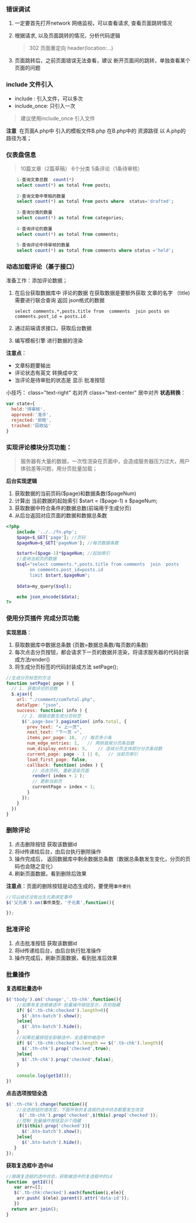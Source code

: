 
### 错误调试
1. 一定要首先打开network 网络监视，可以查看请求, 查看页面跳转情况

2. 根据请求, 以及页面跳转的情况，分析代码逻辑

   > 302 页面重定向 header(location:...)

3. 页面跳转后，之前页面错误无法查看，建议 断开页面间的跳转，单独查看某个页面的问题

### include 文件引入
+ include : 引入文件，可以多次
+ include_once: 只引入一次

> 建议使用include_once 引入文件 


**注意**
​	在页面A.php中 引入的模板文件B.php  在B.php中的 资源路径 以 A.php的路径为准；

### 仪表盘信息
> 10篇文章（2篇草稿）
> 6个分类
> 5条评论（1条待审核）

```sql
    1-查询文章总数  count(*)
    select count(*) as total from posts;
    
    2-查询文章中草稿的数量
    select count(*) as total from posts where  status='drafted';
    
    3-查询分类的数量
    select count(*) as total from categories;
    
    4-查询评论的数量
    select count(*) as total from comments;
    
    5-查询评论中待审核的数量
    select count(*) as total from comments where status ='held'; 
```
### 动态加载评论（基于接口）

准备工作：添加评论数据；

1. 在后台获取数据库中 评论的数据
   在获取数据是要额外获取 文章的名字 （title) 需要进行联合查询
   返回 json格式的数据

   ```mysql
   select comments.*,posts.title from  comments  join posts on comments.post_id = posts.id
   ```

2. 通过前端请求接口，获取后台数据

3. 编写模板引擎 进行数据的渲染

**注意点**：
+ 文章标题要输出
+ 评论状态有英文 转换成中文  
+ 当评论是待审批的状态是 显示 批准按钮 

小技巧：
    class="text-right"  右对齐
    class="text-center"  居中对齐
**状态转换**：
```javascript
var state={
  held:'待审核',
  approved:'准许',
  rejected:'拒绝',
  trashed:'回收站'
}
```



### 实现评论模块分页功能：
> 服务器有大量的数据，一次性渲染在页面中，会造成服务器压力过大，用户体验差等问题，用分页批量加载；

**后台实现逻辑**
1. 获取数据的当前页码(\$page)和数据条数(\$pageNum)
2. 计算出 当前数据的起始索引 \$start = (\$page-1) x \$pageNum;
3. 获取数据中符合条件的数据总数(前端用于生成分页)
4. 从后台返回对应页面的数据和数据总条数
```php
<?php 
    include '../../fn.php';
    $page=$_GET['page']; //页码
    $pageNum=$_GET['pageNum']; //每页数据条数

    $start=($page-1)*$pageNum; //起始索引
	//查询当前页的数据
    $sql="select comments.*,posts.title from comments  join  posts  
    	 on comments.post_id=posts.id 
    	 limit $start,$pageNum";
	
	$data=my_query($sql);  

    echo json_encode($data);
?>
```



### 使用分页插件 完成分页功能

**实现思路**：
1. 获取数据库中数据总条数 (页数=数据总条数/每页数的条数)
2. 每次点击分页按钮，都会请求下一页的数据并渲染，将请求服务器的代码封装成方法render()
3. 将生成分页标签的代码封装成方法 setPage();


```javascript
//生成分页标签的方法     
function setPage( page ) {
  // 1. 获取评论的总数
  $.ajax({
    url: "./comment/comTotal.php",
    dataType: "json",
    success: function( info ) {
      // 2. 根据总数生成分页标签
      $('.page-box').pagination( info.total, {
        prev_text: "« 上一页",
        next_text: "下一页 »",
        items_per_page: 10,  // 每页多少条
        num_edge_entries: 1,   // 两侧首尾分页条目数
        num_display_entries: 5,    // 连续分页主体部分分页条目数
        current_page: page - 1 || 0,   // 当前页索引
        load_first_page: false,
        callback: function( index ) {
          // 点击页码, 重新渲染页面
          render( index + 1 );
          // 更新当前页
          currentPage = index + 1;
        }
      });
    }
  })
}
```



### 删除评论

1. 点击删除按钮 获取该数据id
2. 将id传递给后台，由后台执行删除操作
3. 操作完成后， 返回数据库中剩余数据总条数（数据总条数发生变化，分页的页码也会随之变化）
4. 刷新页面数据，看到删除后效果

**注意点**：页面的删除按钮是动态生成的，要使用`事件委托`
```javascript
//可以给还没有出生元素绑定事件
$('父元素').on(事件类型，'子元素',function(){

});
```


### 批准评论

1. 点击批准按钮 获取该数据id
2. 将id传递给后台，由后台执行批准操作
3. 操作完成后，刷新页面数据，看到批准后效果

### 批量操作

**复选框批量选中**
```javascript
$('tbody').on('change','.tb-chk',function(){
    //如果有复选框被选中 批量操作按钮显示，否则隐藏
    if( $('.tb-chk:checked').length>0){
      $('.btn-batch').show();
    }else{ 
      $('.btn-batch').hide();
    }
	//如果批量按钮全部被选中，全选看你被选中
    if( $('.tb-chk:checked').length == $('.tb-chk').length){
      $('.th-chk').prop('checked',true);
    }else{
      $('.th-chk').prop('checked',false);
    }
	
    console.log(getId());
})
```

**点击选项按钮全选**
```javascript
$('.th-chk').change(function(){
  	//全选按钮的值改变，下面所有的复选框的选中状态都要发生改变
     $('.tb-chk').prop('checked',$(this).prop('checked'));
  	//控制 批量操作按钮显示个隐藏
    if($(this).prop('checked')){  
      $('.btn-batch').show();
    }else{
      $('.btn-batch').hide();       
   }
});
```

**获取复选框中 选中id**
```javascript
//根据复选框的选中状态，获取被选中的复选框中的id 
function  getId(){
   var arr=[];
   $('.tb-chk:checked').each(function(i,ele){
    arr.push( $(ele).parent().attr('data-id'));
   })
  return arr.join();
}
```

### 
